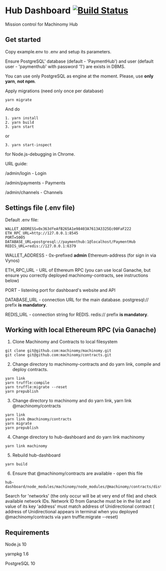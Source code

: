 # Hub Dashboard [![Build Status](https://travis-ci.com/machinomy/hub-dashboard.svg?token=K1HKiXykkAKA6zQXxNvq&branch=master)](https://travis-ci.com/machinomy/hub-dashboard)
Mission control for Machinomy Hub

## Get started

 Copy example.env to .env and setup its parameters.

 Ensure PostgreSQL' database (default - 'PaymentHub') and user (default user - 'paymenthub' with password '1') are exists in DBMS.
 
 You can use only PostgreSQL as engine at the moment. Please, use **only yarn**, **not npm**.
 
 Apply migrations (need only once per database)
 ```
 yarn migrate
 ```
 And do
```
1. yarn install
2. yarn build
3. yarn start
```
or 
```
3. yarn start-inspect 
```
for Node.js-debugging in Chrome.


URL guide:

/admin/login - Login

/admin/payments - Payments

/admin/channels - Channels


## Settings file (.env file)

Default .env file:

```
WALLET_ADDRESS=0x363dfeAfB265A1e98403A7613A3325Ec00FaF222
ETH_RPC_URL=http://127.0.0.1:8545
PORT=5005
DATABASE_URL=postgresql://paymenthub:1@localhost/PaymentHub
REDIS_URL=redis://127.0.0.1:6379
```
WALLET_ADDRESS - 0x-prefixed **admin** Ethereum-address (for sign in via Vynos)

ETH_RPC_URL - URL of Ethereum RPC (you can use local Ganache, 
but ensure you correctly deployed machinomy-contracts, see instructions below)

PORT - listening port for dashboard's website and API

DATABASE_URL - connection URL for the main database. postgresql:// prefix **is mandatory**. 

REDIS_URL - connection string for REDIS. redis:// prefix **is mandatory**.

## Working with local Ethereum RPC (via Ganache)

1. Clone Machinomy and Contracts to local filesystem 
```
git clone git@github.com:machinomy/machinomy.git
git clone git@github.com:machinomy/contracts.git
```
2. Change directory to machinomy-contracts and do yarn link, compile and deploy contracts.
```
yarn link
yarn truffle:compile
yarn truffle:migrate --reset
yarn prepublish
``` 
3. Change directory to machinomy and do yarn link, yarn link @machinomy/contracts
```
yarn link
yarn link @machinomy/contracts
yarn migrate
yarn prepublish
```
4. Change directory to hub-dashboard and do yarn link machinomy
```
yarn link machinomy
```
5. Rebuild hub-dashboard
```
yarn build
```
6. Ensure that @machinomy/contracts are available - open this file
```
hub-dashboard/node_modules/machinomy/node_modules/@machinomy/contracts/dist/build/contracts/Unidirectional.json
```
Search for 'networks' (the only occur will be at very end of file) and check available network IDs.
Network ID from Ganache must be in the list and value of its key 'address' must match address of Unidirectional contract ( address of Unidirectional appears in terminal when you deployed @machinomy/contracts via yarn truffle:migrate --reset)
 
## Requirements

Node.js 10

yarnpkg 1.6

PostgreSQL 10

